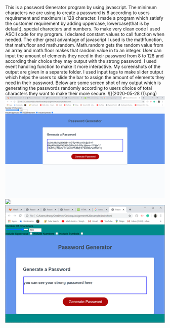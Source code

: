 This is a password Generator program by using javascript. The minimum characters we are using to create a password is 8 according to users requirement and maximum is 128 character.
I made a program which satisfy the customer requirement by adding uppercase, lowercase(that is by default), special charecters and numbers. 
To make very clean code I used ASCII code for my program.
I declared constant values to call function when needed.
The other great advantage of javascript I used is the mathfunction, that math.floor and math.random. Math.random gets the random value from an array and math.floor makes that random value in to an integer.
User can input the amount of elements they need in their password from 8 to 128 and according their choice they may output with the strong password.
I used event handling function to make it more interactive.
My screenshots of the output are given in a separate folder.
I used input tags to make slider output which helps the users to slide the bar to assign the amount of elements they need in their password.
Below are some screen shot of my output which is generating the passwords randomly according to users choice of total characters they want to make their more secure.
![](2020-05-28 (1).png)
![](2020-05-28.png)
![](2020-05-28(1).png)
![](2020-05-28%20(1).png)
